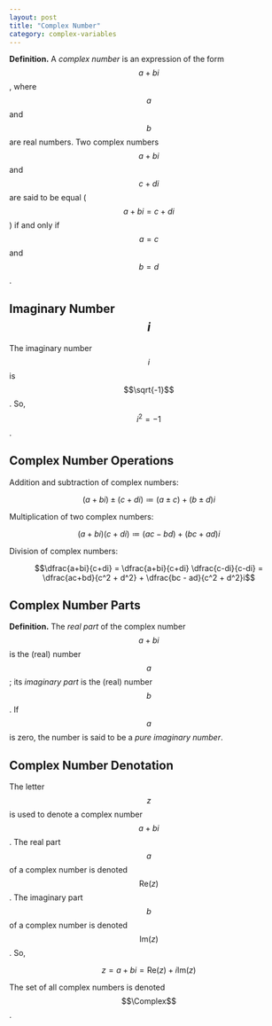 ```yaml
---
layout: post
title: "Complex Number"
category: complex-variables
---
```


**Definition.** A *complex number* is an expression of the form $$a + bi$$, where $$a$$ and $$b$$ are real numbers. Two complex numbers $$a+bi$$ and $$c + di$$ are said to be equal ($$a + bi = c + di$$) if and only if $$a = c$$ and $$b = d$$.

## Imaginary Number $$i$$

The imaginary number $$i$$ is $$\sqrt{-1}$$. So, $$i^2 = -1$$.

## Complex Number Operations

Addition and subtraction of complex numbers:

$$(a + bi) \pm (c + di) \coloneqq (a \pm c) + (b \pm d)i$$

Multiplication of two complex numbers:

$$(a+ bi)(c + di) \coloneqq (ac - bd) + (bc + ad)i$$

Division of complex numbers:

$$\dfrac{a+bi}{c+di} = \dfrac{a+bi}{c+di} \dfrac{c-di}{c-di} = \dfrac{ac+bd}{c^2 + d^2} + \dfrac{bc - ad}{c^2 + d^2}i$$

## Complex Number Parts

**Definition.** The *real part* of the complex number $$a + bi$$ is the (real) number $$a$$; its *imaginary part* is the (real) number $$b$$. If $$a$$ is zero, the number is said to be a *pure imaginary number*.

## Complex Number Denotation

The letter $$z$$ is used to denote a complex number $$a + bi$$. The real part $$a$$ of a complex number is denoted $$\mathrm{Re}(z)$$. The imaginary part $$b$$ of a complex number is denoted $$\mathrm{Im}(z)$$. So,

$$z = a + bi = \mathrm{Re}(z) + i\mathrm{Im}(z)$$

The set of all complex numbers is denoted $$\Complex$$.
